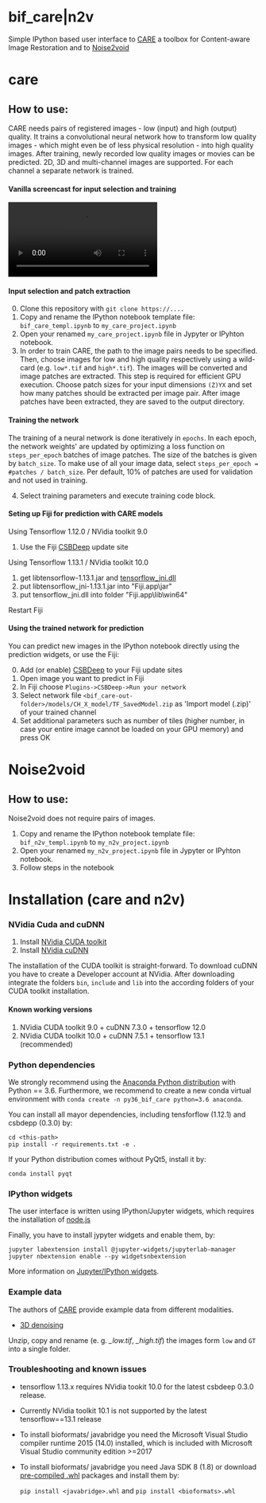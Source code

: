 # bif_care|n2v
Simple IPython based user interface to [CARE](http://csbdeep.bioimagecomputing.com/) a toolbox for Content-aware Image Restoration and to [Noise2void](https://github.com/juglab/n2v)

# care
## How to use:
CARE needs pairs of registered images - low (input) and high (output) quality. It trains a convolutional neural network how to transform low quality images - which might even be of less physical resolution - into high quality images. After training, newly recorded low quality images or movies can be predicted. 2D, 3D and multi-channel images are supported. For each channel a separate network is trained.

#### Vanilla screencast for input selection and training
![bif_care User interface](vid/bif_care_demo_01.mp4)

#### Input selection and patch extraction
0. Clone this repository with `git clone https://....`
1. Copy and rename the IPython notebook template file: `bif_care_templ.ipynb` to `my_care_project.ipynb`
2. Open your renamed `my_care_project.ipynb` file in Jypyter or IPyhton notebook.
3. In order to train CARE, the path to the image pairs needs to be specified. Then, choose images for low and high quality respectively using a wild-card (e.g. `low*.tif` and `high*.tif`). The images will be converted and image patches are extracted. This step is required for efficient GPU execution. Choose patch sizes for your input dimensions `(Z)YX` and set how many patches should be extracted per image pair. After image patches have been extracted, they are saved to the output directory. 

#### Training the network
The training of a neural network is done iteratively in `epochs`. In each epoch, the network weights' are updated by optimizing a loss function on `steps_per_epoch` batches of image patches. The size of the batches is given by `batch_size`. To make use of all your image data, select `steps_per_epoch = #patches / batch_size`. Per default, 10% of patches are used for validation and not used in training.

4. Select training parameters and execute training code block.

#### Seting up Fiji for prediction with CARE models
Using Tensorflow 1.12.0 / NVidia toolkit 9.0
1. Use the Fiji [CSBDeep](http://sites.imagej.net/CSBDeep/) update site

Using Tensorflow 1.13.1 / NVidia toolkit 10.0
1. get libtensorflow-1.13.1.jar and [tensorflow_jni.dll](https://www.tensorflow.org/install/lang_java)
2. put libtensorflow_jni-1.13.1.jar into "Fiji.app\jar\"
3. put tensorflow_jni.dll into folder "Fiji.app\lib\win64\"

Restart Fiji

#### Using the trained network for prediction
You can predict new images in the IPython notebook directly using the prediction widgets, or use the Fiji:

0. Add (or enable) [CSBDeep](http://sites.imagej.net/CSBDeep/) to your Fiji update sites
1. Open image you want to predict in Fiji
2. In Fiji choose `Plugins->CSBDeep->Run your network`
3. Select network file `<bif_care-out-folder>/models/CH_X_model/TF_SavedModel.zip` as 'Import model (.zip)' of your trained channel
4. Set additional parameters such as number of tiles (higher number, in case your entire image cannot be loaded on your GPU memory) and press OK

# Noise2void
## How to use:
Noise2void does not require pairs of images.
1. Copy and rename the IPython notebook template file: `bif_n2v_templ.ipynb` to `my_n2v_project.ipynb`
2. Open your renamed `my_n2v_project.ipynb` file in Jypyter or IPyhton notebook.
3. Follow steps in the notebook

# Installation (care and n2v)
### NVidia Cuda and cuDNN
1. Install [NVidia CUDA toolkit](https://developer.nvidia.com/cuda-toolkit-archive)
2. Install [NVidia cuDNN](https://developer.nvidia.com/cudnn)

The installation of the CUDA toolkit is straight-forward. To download cuDNN you have to create a Developer account at NVidia. After downloading integrate the folders `bin`, `include` and `lib` into the according folders of your CUDA toolkit installation.

#### Known working versions
1. NVidia CUDA toolkit  9.0 + cuDNN 7.3.0 + tensorflow 12.0
2. NVidia CUDA toolkit 10.0 + cuDNN 7.5.1 + tensorflow 13.1 (recommended)

### Python dependencies
We strongly recommend using the [Anaconda Python distribution](https://www.anaconda.com/distribution/) with Python == 3.6. Furthermore, we recommend to create a new conda virtual environment with `conda create -n py36_bif_care python=3.6 anaconda`.

You can install all mayor dependencies, including tensforflow (1.12.1) and csbdepp (0.3.0) by:

```
cd <this-path>
pip install -r requirements.txt -e .
```

If your Python distribution comes without PyQt5, install it by:

```
conda install pyqt
```

### IPython widgets
The user interface is written using IPython/Jupyter widgets, which requires the installation of [node.js]([nodejs](https://nodejs.org/en/))

Finally, you have to install jypyter widgets and enable them, by:

```
jupyter labextension install @jupyter-widgets/jupyterlab-manager
jupyter nbextension enable --py widgetsnbextension

```
More information on [Jupyter/IPython widgets](https://ipywidgets.readthedocs.io/en/stable/user_install.html).

### Example data
The authors of [CARE](https://github.com/CSBDeep/CSBDeep/tree/master/examples) provide example data from different modalities.

* [3D denoising](http://csbdeep.bioimagecomputing.com/example_data/tribolium.zip)

Unzip, copy and rename (e. g. *_low.tif*, *_high.tif*) the images form `low` and `GT` into a single folder.


### Troubleshooting and known issues
* tensorflow 1.13.x requires NVidia tookit 10.0 for the latest csbdeep 0.3.0 release. 
* Currently NVidia toolkit 10.1 is not supported by the latest tensorflow==13.1 release
* To install bioformats/ javabridge you need the Microsoft Visual Studio compiler runtime 2015 (14.0) installed, which is included with Microsoft Visual Studio community edition >=2017
* To install bioformats/ javabridge you need Java SDK 8 (1.8) or download [pre-compiled .whl](https://www.lfd.uci.edu/~gohlke/pythonlibs/) packages and install them by:

    `pip install <javabridge>.whl` and `pip install <bioformats>.whl`





